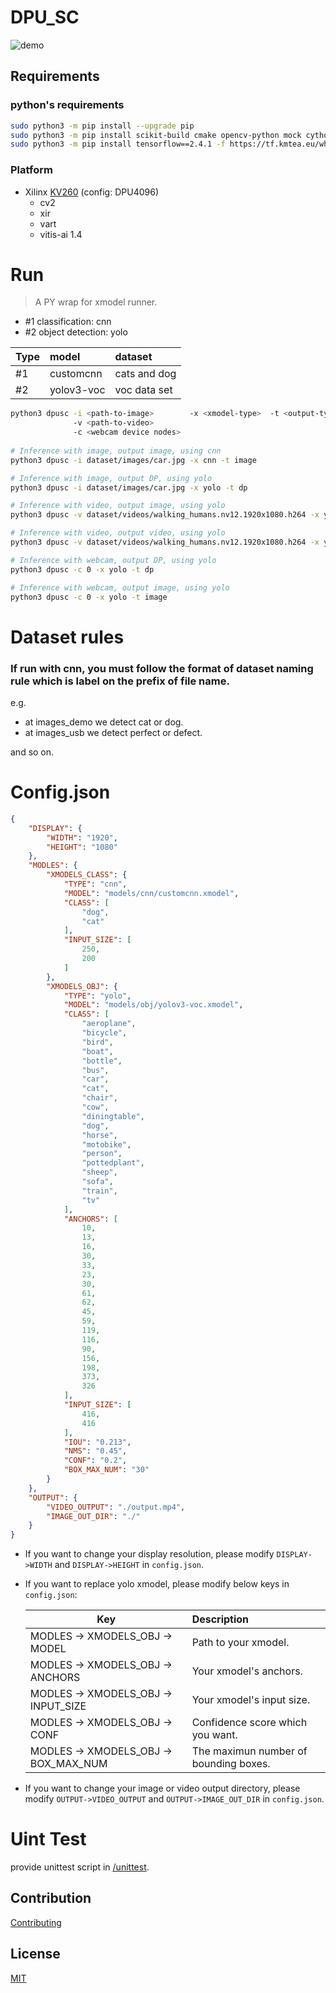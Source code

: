 <!--
 Copyright (c) 2022 Innodisk Crop.
 
 This software is released under the MIT License.
 https://opensource.org/licenses/MIT
-->

# DPU_SC 
![demo](dataset/images/street-2-out.png)
## Requirements
### python's requirements
```bash
sudo python3 -m pip install --upgrade pip
sudo python3 -m pip install scikit-build cmake opencv-python mock cython
sudo python3 -m pip install tensorflow==2.4.1 -f https://tf.kmtea.eu/whl/stable.html
```
### Platform
- Xilinx [KV260](https://www.xilinx.com/products/som/kria/kv260-vision-starter-kit.html) (config: DPU4096)
  - cv2
  - xir
  - vart
  - vitis-ai 1.4
# Run
> A PY wrap for xmodel runner.  
- #1 classification: cnn
- #2 object detection: yolo

| Type | model      | dataset      |
| ---- | :--------- | :----------- |
| #1   | customcnn  | cats and dog |
| #2   | yolov3-voc | voc data set |

```bash 
python3 dpusc -i <path-to-image>        -x <xmodel-type>  -t <output-type>
              -v <path-to-video>
              -c <webcam device nodes>
  
# Inference with image, output image, using cnn
python3 dpusc -i dataset/images/car.jpg -x cnn -t image

# Inference with image, output DP, using yolo
python3 dpusc -i dataset/images/car.jpg -x yolo -t dp

# Inference with video, output image, using yolo
python3 dpusc -v dataset/videos/walking_humans.nv12.1920x1080.h264 -x yolo -t image

# Inference with video, output video, using yolo
python3 dpusc -v dataset/videos/walking_humans.nv12.1920x1080.h264 -x yolo -t video

# Inference with webcam, output DP, using yolo
python3 dpusc -c 0 -x yolo -t dp

# Inference with webcam, output image, using yolo
python3 dpusc -c 0 -x yolo -t image
```

# Dataset rules
### If run with cnn, you must follow the format of dataset naming rule which is label on the prefix of file name.  
e.g.   
  - at images_demo we detect cat or dog.  
  - at images_usb we detect perfect or defect.  
  
and so on.  

# Config.json
```json
{
    "DISPLAY": {
        "WIDTH": "1920",
        "HEIGHT": "1080"
    },
    "MODLES": {
        "XMODELS_CLASS": {
            "TYPE": "cnn",
            "MODEL": "models/cnn/customcnn.xmodel",
            "CLASS": [
                "dog",
                "cat"
            ],
            "INPUT_SIZE": [
                250,
                200
            ]
        },
        "XMODELS_OBJ": {
            "TYPE": "yolo",
            "MODEL": "models/obj/yolov3-voc.xmodel",
            "CLASS": [
                "aeroplane",
                "bicycle",
                "bird",
                "boat",
                "bottle",
                "bus",
                "car",
                "cat",
                "chair",
                "cow",
                "diningtable",
                "dog",
                "horse",
                "motobike",
                "person",
                "pottedplant",
                "sheep",
                "sofa",
                "train",
                "tv"
            ],
            "ANCHORS": [
                10,
                13,
                16,
                30,
                33,
                23,
                30,
                61,
                62,
                45,
                59,
                119,
                116,
                90,
                156,
                198,
                373,
                326
            ],
            "INPUT_SIZE": [
                416,
                416
            ],
            "IOU": "0.213",
            "NMS": "0.45",
            "CONF": "0.2",
            "BOX_MAX_NUM": "30"
        }
    },
    "OUTPUT": {
        "VIDEO_OUTPUT": "./output.mp4",
        "IMAGE_OUT_DIR": "./"
    }
}
```
- If you want to change your display resolution, please modify `DISPLAY->WIDTH` and `DISPLAY->HEIGHT` in `config.json`.
- If you want to replace yolo xmodel, please modify below keys in `config.json`:

    | Key                                  | Description                           |
    | ------------------------------------ | :------------------------------------ |
    | MODLES -> XMODELS_OBJ -> MODEL       | Path to your xmodel.                  |
    | MODLES -> XMODELS_OBJ -> ANCHORS     | Your xmodel's anchors.                |
    | MODLES -> XMODELS_OBJ -> INPUT_SIZE  | Your xmodel's input size.             |
    | MODLES -> XMODELS_OBJ -> CONF        | Confidence score which you want.      |
    | MODLES -> XMODELS_OBJ -> BOX_MAX_NUM | The maximun number of bounding boxes. |
- If you want to change your image or video output directory, please modify `OUTPUT->VIDEO_OUTPUT` and `OUTPUT->IMAGE_OUT_DIR` in `config.json`.
# Uint Test
provide unittest script in [/unittest](https://github.com/aiotads/DPU_SC/tree/main/unittest).

## Contribution
[Contributing](contributing.md)

## License
[MIT](LICENSE)